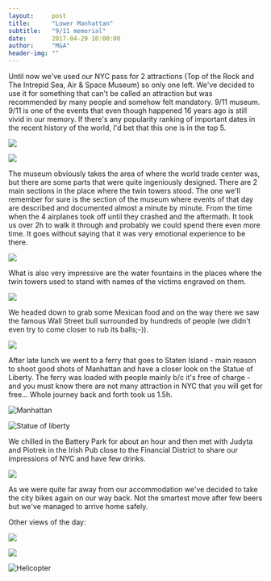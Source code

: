 ```yaml
---
layout:     post
title:      "Lower Manhattan"
subtitle:   "9/11 memorial"
date:       2017-04-29 10:00:00
author:     "M&A"
header-img: ""
---
```


Until now we've used our NYC pass for 2 attractions (Top of the Rock and The Intrepid Sea, Air & Space Museum) so only one left. We've decided to use it for something that can't be called an attraction but was recommended by many people and somehow felt mandatory. 9/11 museum.
9/11 is one of the events that even though happened 16 years ago is still vivid in our memory.
If there's any popularity ranking of important dates in the recent history of the world, I'd bet that this one is in the top 5.

![](https://lh3.googleusercontent.com/TPESc0CMoralr7lV02WR8s3a-VnyMxwPvlLExTZASOt50mdvoaUaQFnXrKXh8zRz-B2Q7yin99bwWRR2J1L9eTrOeBoodR5HVu8B0kj-4lihEEHGAQz5ibGu3GDI0HRoYVygZOOPQpbggrbw43esH7SDSgocAn010bj3157DJ3ZCW3f4gR8bNYAjBNDxnff46bYizSDcmTHnrLTP5S3T7S3-g4Lp66hwB06hDuZY7BahXkj61zpzyiay9wF_pLl8h6777LYtXcb0kkOu720lxuepgBj7byUyrqHfHV1AYFXf-3_y8r5_2ZoSzP6QB4B3XYRjRulUELLKZONToiUbLJ9G7P5AFRU80b-qk4Pc7swGNojLBFWbTQW6c_g7l-o9ftS0MWcvAptP_3HxSvB3OPHA9GwdDjS-AkSrXkl6lu_zaq7w8QO1oFLbtFf8Ecfztsxk6EPdOxw-WqdRp2UlNnNbN_ysrPZUnrN58rNgUodL9q0rRYpGwWXpokWlkkKarBpHb4p57iUWXNbMIf8VsMrcHW3g1tBtufWy6PLFdSYAkFZaHJu2ya95OketTK7WDl99PFsfwCsRy16xyv7LjbYsouQtwLIv2HUvCG3bxNFdFxzxYYXCdq2mpsIK-pg9MATuxXbpkaTALnf1uCCEV_TpyImqOVmVqm3Ooxg3q7I=w1309-h736-no)

![](https://lh3.googleusercontent.com/GbPGl9C9U1dSnJ6WMMypdsLn-T2csMW6i5LcYWxswV-iSAAIBxBHPGWDF8KVCIpaH8zpO0nJyJyZD3WDiYc8z0gDqBG3vakdp8Rt1ikBNpT-PBamHC3Q02mM8oywNhF-LNv_wroqTP_lyRVB3xvRkTA4nbVrtFJ5ide8AZsbBFH8apso0b2UHMu01xOMVY9HuwmNUQPTy_LakTB67puDWMVPl8-wj-wztUI2LbLSxYmbF9VR8k-nIFvNF5jHwJaJYCcJUqu-yF1YkvYx5fLQWnraMxYp6Fcfk3GyUXoxER0mOmvItL_9wejdOC9l1-U0yHiNmoDROwIa3kUTQyYoumMUcA7xbrfzDNcqDK47xr9bmJft6Wbue8HRjwgmvpmXjcW7sUYV5E0SKNXSbLR5116Tw5zGoL0hUDo4wAKaoFQ1v3gG6rf5HXWZlQUdWMp7Qy1CVzzGhjBOshXDXYWEuMPfVFIUr8tCdJ1hpjeF2TTu1_0bVqwYP7enk60sl0D8jRmEj-BkUxo0NSaj1aXdA19tl3dIyrBp3oyKxzfuCFDrbgEZfxm3bAXTN-AuzFKUhZoqpkc7MzA8MkgGNtJGCwJ2003O0A6cPBu86BPyC2y63wBtcJe9JqlICOFz6sRnJN2s49IGqgzgL_QSyLBHhKtItYAwGsp4FgsOcMBiU40=w414-h736-no)

The museum obviously takes the area of where the world trade center was, but there are some parts that were quite ingeniously designed. There are 2 main sections in the place where the twin towers stood. The one we'll remember for sure is the section of the museum where events of that day are described and documented almost a minute by minute.
From the time when the 4 airplanes took off until they crashed and the aftermath. It took us over 2h to walk it through and probably we could spend there even more time. It goes without saying that it was very emotional experience to be there.

![](https://lh3.googleusercontent.com/KKKeWqlarOjaKTWwzNtkLl2FzimfCXQ-Xtg_X-kVL4pnUsPEj_bCuaaqf6E-KgTVECW9b_GySYzrC9NTrWvzKJdix-MyN6MfUMt_DbjiQuftKFR-6ZVPHu7TqoecxobKmQ9KhKR38tkFpGuyi1okEJ_v6HDLyvz_eZaWhfjqxubm-b6_D2HdVr8fF8loU6XHn53Bur10eZLsJYpfmkhmPFEyj-Ss3rlqKTxvv9yXOhHIUEuEDWdS7alSDNnjj4jImWuBPmKytkKk8_cgXiwJGLcKGSyZm320zw903O14nRD_wSuq6fFIajOxppjqiooD6Hs7gMqUXO2m00N3RH2D9F-lsilqLXKlnnKBxb9KPf2eiTrU1eqvTDaYpIsVCHBv0oNPJA-ZBCWYuGgooAa2BGcpest_2egAMGN-HiFSjVC32auXjDuBcav2Dh1v6xfEC2LTvSD5oJizrBExIs3_V46OGDHAw5mk8zhg2NxAUCJUrHFYVTfsJfG7ONoWoIB-odndyL_PpBo2s0E_0R-DtMDoZVhr1JhTyi74MJ5P88KF6bPMc4DpEE9NpS911OmUuSrTDrOs_Q4GUiEj0bS_efY84hjdJ31I9QSwykeNRoT31oODANMq2u04FNy1-NL-xAGwfoJJMXFObS5jEbnL_-0pPSLqcR7gTdctTu6eGi0=w1309-h736-no)

What is also very impressive are the water fountains in the places where the twin towers used to stand with names of the victims engraved on them.

![](https://lh3.googleusercontent.com/AOx6JwXSd6dRdygp3dWYEwtgnQrVcREWGfx6Gx0pzs0559hmkv0pm39KD_-X2sFjMEzf0tBUHs9HhRyq4R2dwPhFkcuptoYKjA_LEy0EvABpa8g4mTKaDnvvLfaALlfLgr0WKSL7065npJYtwIwhaHcOG5esbBI4puiyLOM3hX_B06p2gIv8Smacs6qclwtVsg_uEW5Owbt2jnGRLCkZvAQm5qzJQnIpYBHHXLxiVcTgxsGgOx4c465Ew9sDSVcokszlNybKEUfh4UMS6I8CrDSXX4A95tNBmqAlMBMfhB6oFfKsTg6a4k9elxDsqzLj3WNl78griaKDpeKwLzqS_vHMuWDFfRTFPc668N73jXGbMYmxgyip1VBkMUmfpnINdcFg6BNN_PJ3Snpcw_oO3CfR01flrB0h4zP4PO3RPRrZlFbd7LB5m-Q_KBhyS3kM28w2gwCEEq_Iugomyjzf4U7BZ1Dn3ugbkcXzo6N9IIYF3u7Y0iMWhj2SFpY1krTFvu_lrSKXWuCNnagvBIGKYfUACKS75ORx2HNt29jt2Gpj9gSjJhCEln2iNuhr8CwNLSm6rx98OO6KrceGwibYOz5Nd5XFhfEfEOHW9Xas0THXfuwl3HqxdEJGi7CuUXanXnmlz6N4s0K3dGH30XZ4V_33y1NET7GGgnVV3EnsQCU=w1309-h736-no)


We headed down to grab some Mexican food and on the way there we saw the famous Wall Street bull surrounded by hundreds of people (we didn't even try to come closer to rub its balls;-)).

![](https://lh3.googleusercontent.com/M3rvjAECGdDxQZbq-MACZXxrCjlZuVy8mgt2aKQiEM9ESScRtgg7bvKQbYZuewHFNX71jcz6e1v86qeZi8HnUxbejbtNf8FVRJF5K2ZNOEOwgV5gLBj33DAOO_g0y8zutAy-gs_Bv6rGEIWan5GwDHtOaDnJvEXH1IKAmmWAafld17_sF4tKxcO3ga5tLYnEkMLFYPxV2_pXHTtG-OUIQtE_4g_AhZClWR4eVFFIfHrHPgvjgAfL5FXN24JXD8auEZCmdgw4Psw6xwb7NDt6Vc3zPsbfgpoBJhfxSLcSKnIjQhxpbthAq3fWokn5MFErkPUvqNxXpHJOiqkdTr4lOvwL9siNAwaDPimkqTImy1UP9Gju5iwJ2bjxszTSc2aFikvqB3fceLdeF8qFacsnHdXnb6aMJ_lrRWoEoWEjBHDoC0m1cpmhu-K3sgUq5tW0fuxVyplGEv74De9M-LHZJfC2ikWZBVMVVU9rnrYb-XfAJe0vtvqs3S4xzZIBz-ymOkLnJBFvgj5Sl-QPKyVe8XiY5JKVI4hp-6di3uf0JSC9fHHHoGP6qojSxBbphxM0TjOpK-yoQKVWgFifxq3tHI4dMzhUrCuRekts-mUL7lhOMZC52GeOG1YCS2U7sdknYFvR7TVD3IbY4q9P18eijlXSHDF8nMr_jhYGc25Eu10=w1309-h736-no)

After late lunch we went to a ferry that goes to Staten Island - main reason to shoot good shots of Manhattan and have a closer look on the Statue of Liberty. The ferry was loaded with people mainly b/c it's free of charge - and you must know there are not many attraction in NYC that you will get for free... Whole journey back and forth took us 1.5h.

![Manhattan](https://lh3.googleusercontent.com/hXidMS3V303aQUAtXR311csgSzhdx1DPg4sYz6znOVJkME1YFQM85VBMMVCaoW1yOWnCG4FrfP_eTLSIx3MRqcgewuMsfoo6hQvfNMx_vdWbg3FPyISjfHihyDePUvqBzplrlsq2J439FN35SqoWKN8B3ym84bmi1oTvutSnGazQ4qSqtwTlRMwLj0WeaPNlgSTW54jADWRXALcQUt3uFO_mL5rqBVt0bnYn2VgUIGGdhBdwCQ9HDGuAXNhhQybh7sm4PC4d3HowNmlI_Gsq_IjNnl5y0z0zXfR6h5OrAoDv6yjjyw_rjonR73RGLRMy9LlhmIb0emJ6jheJ8kcT4KDa8wnNVQT6LdTfO6Clj5PPUcgD_WuueGsmVmm9zQXDeZhUbhuEQTRLwahLRZ8VPunJztmKPCCiVHhmsChU7vH6nIv4BMKgfE9L1Qz_7lZHhA3f5W7XqonwVmATRM_MlQH9MehY2Fv-IrcCBE3RDf6U0ut0ocNjOuDt4x5ZrqjKs5veCil14hAu4bX1Ik5mojXa4RK_hkf8yguOewLk8HyyXYHPq5ExI_KKDkqI4540re34JQ7sK9yRC77i-eRAJhpMMK5EKgR_xdKSuEERCEGXhvBwOXJCZJMOJ-kcuJfrOhLkTcDq_f3E_rZJ30UZhu9C74nQC6MQIFNUsogNDgY=w1309-h736-no)

![Statue of liberty](https://lh3.googleusercontent.com/BCZgu_b4whzoow3cmpG1WhqByrgvvZuaPlVdyWguno78ioYm9NsVEHQ21d9mgCXX9kGlXdSo5jZlkLXb2gXg48kD7Dt0GBEhbMoP89BxaeSE6e7WxX9yWg2FvB923Dbccc347-mx7emGSxeAICP-4DUz9-5z6EeVdiQ8QM9hrpj6dRi3e3QZ5AtUQsa3JDuOYb8LjPdDuo23_ArGcJqPZ45z5yM6iqNGN8cI0BZT7kOeyHLM7upm79EdO_GPv4cRSSAOcpeprtG6Ngv25UNLFOV52iL61U1ZSiTZMaX0I4mKgL6VUW6Js5T6ZeR0brDpsIjgUSP95wvmi8KZrEoZ_j2WmfATww-OmCfyW81cQ2A4C5tIm6l52DqVwy-RJ1dmFss9geA0U1aQ3mYAzcuE_N0epg6W2849nSEuYRXaSUA_i7wGHgD-KjetofnbMRtHffMmEMjXo0iSECfJxo2UB1eH3j07_8tzk21MjwASgRysCnXZ2cZdsmFSoaH5p0oJNyt9L4FVSqkdYwEcuUpr-9ucH4pzSkM5jcWDPLT5hsp6dXBuceBnpHpjfuv3piFt4lZi4GIN5MaVSkR7Q49FjWKAZcFbJkabK0vWUeV_YHIVylPKCmjXt4EvZ9AZY62Uu0PGFev4E-gxWXT9KxImb0sb6H_Lu8M5o6ZKI604LNY=w1108-h736-no)

We chilled in the Battery Park for about an hour and then met with Judyta and Piotrek in the Irish Pub close to the Financial District to share our impressions of NYC and have few drinks.

![](https://lh3.googleusercontent.com/idN5FKzIGLqkn-ZAIfutZZZIf0vLSKpnC0GgBMktx3qdqeezmk6y120j4k0rcNa2yUh-OMR4q7bI3X7bcwZBkiBDm5FUxcIEaCuNRu76OhAuiZPMnPKP53TmL05Ru_DmYAY68AzZt0Id_G9t_FMRbnx0i8cYfyCc4_eyxSIbCY5YB2zLjdkwJGQhPCyGywQYcD8LslRVnjI9Bc8kpQzNzkHuz0Dn8M14vnzIOXPaP5nSadQoWJ6CYVk3UcBodPP8OUZEmeWqSMSPPD9lmSzmYTkPH4oygauGK9spmtqzRBefY6y2H7IQg_Uq7lnMrCfDNIGvemwOb9wsN8tW93fscugOtFjKNAlEa_g6PagrVTL4OoAtBBLO97r5AkGA4W1FwnSxq_f1i0LuGswTnKu7z1vfBB6ntdeuBBUD3nlKO8XoYu04UIRuW5o2MQ-nq-B5cAUQ78bbf6l4_rbwRxWtjwWWRdykvfRAkV_SqP27iTTerprGVBTkcQbR6rjJOU7tPxFv0WLz0WLqD9NOmerC_-CVtWKyopZareusw9g88A_3chYiSeCT7jdJ-c78THXM5MxC4UsSb0LTHPJDUM9zaQt6zBHtiKk-EaKj0S30T_qafl4DTJmyWtD2EQfj_OIYFA3YD61uw05-u3iWEFsZvKJXHTyo4PsMrb-V_nVDko0=w1309-h736-no)

As we were quite far away from our accommodation we've decided to take the city bikes again on our way back. Not the smartest move after few beers but we've managed to arrive home safely.

Other views of the day:

![](https://lh3.googleusercontent.com/tpb0DKOZXOm2HrzWit7xtHrfsJHuzNCGr2s49N1hIXK2ibCMlXa8N0UmiontfZzJoEt4XlHqyOTZhumV99Pt_rb4HfRH7K8H3FGNinwSqD7qscRScuEyw_GuFQ3rQD0ZF7JJNTCekpNo9OGkR7h8DpwDn7LjoOjn-zPgYaIMPaRWCZOwifI9HWZ-QPuOmOlp6ikK6zadC4cfoHwbgLljsIRBSCULgJXorNBq-ItXjO9Yc1xbtQWh_lopmy0euYSRqnCfpNLGQYC3iUEyRJUfGeOKSyvTEx2ICJK7OHjF9BHbrs6zv9X1_2M-pkVY44sl6037e-zVv5aPwS4qJGQ1OJWuABPpgJA9BDlD614F7tNIUwFhl52jAbNSqx3GIukDXQBv3rUKIFiQDMN17npAhTVyiVlYr6CNiKKURPUZxWhTMC5-a_xWku7EUCxgS06Xmws4MoaQw1SqVAVtWfsGvPNO6vnyYMjmk7NYWIPK8AIHqV8G3uwdDD1j_gdiNMuwtGn3If7OLSWj2B9MowNM0qvdudqaW0fCWt0oeuw1qjmDs3AGiQVpuT2VwC9fGj7LFVXNjL8Bw1gXyguxQXl4GDMcdeREAR5Qm0yxKVEu_ZOAjsyPLNE0jrpSpLQEkyyiOAEYIk7ooL_ouXQ3GFBNttdVIqx3LS3i34Ruy8T5G0c=w1201-h736-no)

![](https://lh3.googleusercontent.com/8M0K1WodvAQ_DMaQGpi1yTULPeqdKLZ9iaL5k2iPN6zf8ZFovepkSkaI6XeXCconmXiFhIBgZJueQMdIc4GZMXBH5gzxfotyMUAwe5g024YtTNZnM_qGKhj6V-G9SCgxk6ba91mfpsRaJNP5wMLFddeD4-TfOwCkmhqMMZxyXV49Az1rzsZUuhYDokGgYXKaNhWfiPdRyMaLVwPy1Xa4Vhu1JxzsMNTllMyQ1_9Aou2uMUjGHPWNuJU7JWnlRsn6WLHwotN0NCa4cWKcUni0HAIwTchGeTqRhngz11nZ7NYFeSRNxHcUL6lOQab71DC8Hrb38g1CUhw-M8sDXoELl5Rdgc8TM0D-9ow5x8eYc1uA9RK8QJ3Fcp4WPr_JNWDDgfuwswzCmPpPnNgiqoV_1wwMUP27pKfnmyMl43H-ODvzsLaIT6NpcPFcaTm2N3PJjg7v03Zi9qXl7pEMU7A73K2Thi-sUyPpPpSnbb9Qpdn8ews34FoQshfRWGrnodS_iusllO8B1DN02LBMoDsRB7bm3mmNKVGHg8MMUw13ECACO_viaBrpFxry2vsSg-1zmGrKSwBK-uFIDdpUErmkaD2JwLGlWWjwA3xu1713o-t9GdCXfcOMnTgErkifp2KyFREyjAK6l6U3xXEmWSN9nXkph2lX3rHW0mRa8ggf_i8=w1309-h736-no)

![Helicopter](https://lh3.googleusercontent.com/B1A5yqdA9PxKFf-CM5WTW6gVEDSEjXgbBDlbc9tBrCnjXiBtTgOXN64qMGI78i1whnLYcTaJcdKdF4am56ByJCPTmUGsy4aayTb-h3bRhxTAiiojMWTewVtcAK1z2WfbQD1I3jmn_1v4HviC6A4hmGXnL8dhFYlXbuX2VoeWiDOiWHXfdJgcNeX7lm3i5GeoZr7ptg3ZztCxtGjGr688_J_KyuWT9V-py5jh-aRNIx4-I0dQDwuLTAn4Q5-3on_FbwaSTpXH7OgSJYtuGYf2qYHSXeVcPTJ4JfF-0CrHlAVlSVKv5-LHLRPHgeHqHuo8aOzVlRwt4FFNGNNbwGIpipOI3r4N16euXWc2H1WfPr0Dlf5lINEBjoN0gr_FoD7SpKoqD0dmP4POpVUwdYhWH4Qxg6SlozKl2hRYWmVR_NrUZ7yJsLwQ9vVlC8uSNkgEa1un1TvHRNqaP9qwgvH1TO-YCt01a3FqAPOu087H5OOlgHdVxqrbgewrUkaSAA5LL97uLGthfwjZjS0_axGxNPWl7H47RHgklfKVSeEW5SyyudB6q19FI96hiMD8BPFST4InxhAh6X03SvnrlFrpDrFkKkr4iIkV3HvMvs7qI6yy66pgc0nfqiVoRv-vl6VAL40i4k846kicWGdKVlNdH1ujNJG27w0pWq5tE4yhb1s=w1309-h736-no)
